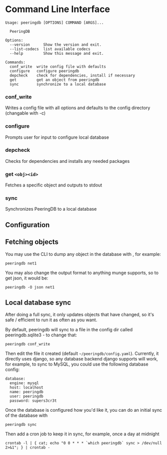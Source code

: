 
# Command Line Interface

    Usage: peeringdb [OPTIONS] COMMAND [ARGS]...

      PeeringDB

    Options:
      --version      Show the version and exit.
      --list-codecs  list available codecs
      --help         Show this message and exit.

    Commands:
      conf_write  write config file with defaults
      configure   configure peeringdb
      depcheck    check for dependencies, install if necessary
      get         get an object from peeringdb
      sync        synchronize to a local database


### conf_write
Writes a config file with all options and defaults to the config directory (changable with -c)

### configure
Prompts user for input to configure local database

### depcheck
Checks for dependencies and installs any needed packages

### get `<obj><id>`
Fetches a specific object and outputs to stdout

### sync
Synchronizes PeeringDB to a local database

## Configuration

## Fetching objects

You may use the CLI to dump any object in the database with <object tag><id>, for example:

    peeringdb net1

You may also change the output format to anything munge supports, so to get json, it would be:

    peeringdb -O json net1

## Local database sync

After doing a full sync, it only updates objects that have changed, so it's safe / efficient to run it as often as you want.

By default, peeringdb will sync to a file in the config dir called peeringdb.sqlite3 - to change that:

    peeringdb conf_write

Then edit the file it created (default `~/peeringdb/config.yaml`). Currently, it directly uses django, so any database backend django supports will work, for example, to sync to MySQL, you could use the following database config:

    database:
      engine: mysql
      host: localhost
      name: peeringdb
      user: peeringdb
      password: supers3cr3t

Once the database is configured how you'd like it, you can do an initial sync of the database with

    peeringdb sync

Then add a cron job to keep it in sync, for example, once a day at midnight

    crontab -l | { cat; echo "0 0 * * * `which peeringdb` sync > /dev/null 2>&1"; } | crontab -
